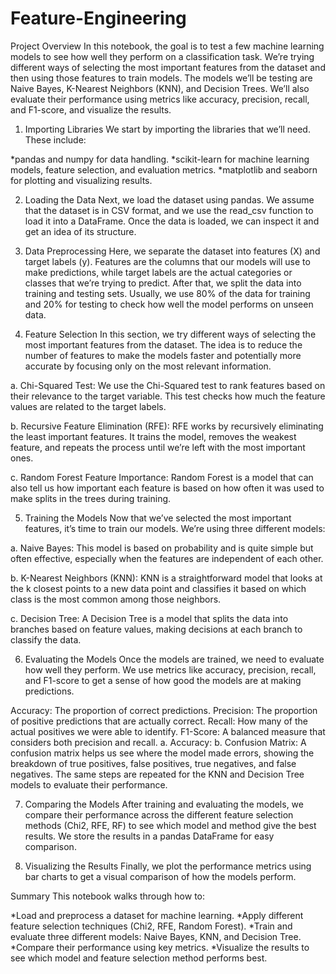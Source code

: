 # Feature-Engineering

Project Overview
In this notebook, the goal is to test a few machine learning models to see how well they perform on a classification task. We’re trying different ways of selecting the most important features from the dataset and then using those features to train models. The models we’ll be testing are Naive Bayes, K-Nearest Neighbors (KNN), and Decision Trees. We’ll also evaluate their performance using metrics like accuracy, precision, recall, and F1-score, and visualize the results.

1. Importing Libraries
We start by importing the libraries that we’ll need. These include:

*pandas and numpy for data handling.
*scikit-learn for machine learning models, feature selection, and evaluation metrics.
*matplotlib and seaborn for plotting and visualizing results.

2. Loading the Data
Next, we load the dataset using pandas. We assume that the dataset is in CSV format, and we use the read_csv function to load it into a DataFrame. Once the data is loaded, we can inspect it and get an idea of its structure.

3. Data Preprocessing
Here, we separate the dataset into features (X) and target labels (y). Features are the columns that our models will use to make predictions, while target labels are the actual categories or classes that we’re trying to predict. After that, we split the data into training and testing sets. Usually, we use 80% of the data for training and 20% for testing to check how well the model performs on unseen data.

4. Feature Selection
In this section, we try different ways of selecting the most important features from the dataset. The idea is to reduce the number of features to make the models faster and potentially more accurate by focusing only on the most relevant information.

a. Chi-Squared Test:
We use the Chi-Squared test to rank features based on their relevance to the target variable. This test checks how much the feature values are related to the target labels.

b. Recursive Feature Elimination (RFE):
RFE works by recursively eliminating the least important features. It trains the model, removes the weakest feature, and repeats the process until we’re left with the most important ones.

c. Random Forest Feature Importance:
Random Forest is a model that can also tell us how important each feature is based on how often it was used to make splits in the trees during training.

5. Training the Models
Now that we’ve selected the most important features, it’s time to train our models. We’re using three different models:

a. Naive Bayes:
This model is based on probability and is quite simple but often effective, especially when the features are independent of each other.

b. K-Nearest Neighbors (KNN):
KNN is a straightforward model that looks at the k closest points to a new data point and classifies it based on which class is the most common among those neighbors.

c. Decision Tree:
A Decision Tree is a model that splits the data into branches based on feature values, making decisions at each branch to classify the data.

6. Evaluating the Models
Once the models are trained, we need to evaluate how well they perform. We use metrics like accuracy, precision, recall, and F1-score to get a sense of how good the models are at making predictions.

Accuracy: The proportion of correct predictions.
Precision: The proportion of positive predictions that are actually correct.
Recall: How many of the actual positives we were able to identify.
F1-Score: A balanced measure that considers both precision and recall.
a. Accuracy:
b. Confusion Matrix:
A confusion matrix helps us see where the model made errors, showing the breakdown of true positives, false positives, true negatives, and false negatives.
The same steps are repeated for the KNN and Decision Tree models to evaluate their performance.

7. Comparing the Models
After training and evaluating the models, we compare their performance across the different feature selection methods (Chi2, RFE, RF) to see which model and method give the best results. We store the results in a pandas DataFrame for easy comparison.

8. Visualizing the Results
Finally, we plot the performance metrics using bar charts to get a visual comparison of how the models perform.

Summary
This notebook walks through how to:

*Load and preprocess a dataset for machine learning.
*Apply different feature selection techniques (Chi2, RFE, Random Forest).
*Train and evaluate three different models: Naive Bayes, KNN, and Decision Tree.
*Compare their performance using key metrics.
*Visualize the results to see which model and feature selection method performs best.

